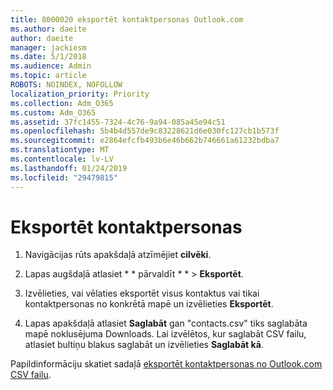 ```yaml
---
title: 8000020 eksportēt kontaktpersonas Outlook.com
ms.author: daeite
author: daeite
manager: jackiesm
ms.date: 5/1/2018
ms.audience: Admin
ms.topic: article
ROBOTS: NOINDEX, NOFOLLOW
localization_priority: Priority
ms.collection: Adm_O365
ms.custom: Adm_O365
ms.assetid: 37fc1455-7324-4c76-9a94-085a45e94c51
ms.openlocfilehash: 5b4b4d557de9c83228621d6e030fc127cb1b573f
ms.sourcegitcommit: e2864efcfb493b6e46b662b746661a61232bdba7
ms.translationtype: MT
ms.contentlocale: lv-LV
ms.lasthandoff: 01/24/2019
ms.locfileid: "29479815"
---
```

# <a name="export-your-contacts"></a>Eksportēt kontaktpersonas

1. Navigācijas rūts apakšdaļā atzīmējiet **cilvēki**.
    
2. Lapas augšdaļā atlasiet * * pārvaldīt * * \> **Eksportēt**.
    
3. Izvēlieties, vai vēlaties eksportēt visus kontaktus vai tikai kontaktpersonas no konkrētā mapē un izvēlieties **Eksportēt**. 
    
4. Lapas apakšdaļā atlasiet **Saglabāt** gan "contacts.csv" tiks saglabāta mapē noklusējuma Downloads. Lai izvēlētos, kur saglabāt CSV failu, atlasiet bultiņu blakus saglabāt un izvēlieties **Saglabāt kā**. 
    
Papildinformāciju skatiet sadaļā [eksportēt kontaktpersonas no Outlook.com CSV failu](https://go.microsoft.com/fwlink/p/?linkid=873137).
  

